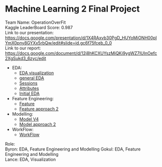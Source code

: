 # Machine Learning 2 Final Project

Team Name: OperationOverFit   
Kaggle LeaderBoard Score: 0.987  
Link to our presentation: https://docs.google.com/presentation/d/1X4RAxvb30PgD_HUYoMiONH00pIYmX0pny8GYXx5rbQw/edit#slide=id.gc6f75fceb_0_0  
Link to our report: https://docs.google.com/document/d/12j8hKCXUYszMiQKi9ygWZ7IUInOefc2XgSukd3_6zyc/edit  

* EDA:
	- [EDA visualization](https://github.com/USF-ML2/final-project-operationoverfit/blob/master/EDA/Visualizations.ipynb)
	- [general EDA](https://github.com/USF-ML2/final-project-operationoverfit/blob/master/EDA/EDA.ipynb)
	- [Sessions](https://github.com/USF-ML2/final-project-operationoverfit/blob/master/EDA/Sessions.ipynb)
	- [Attributes](https://github.com/USF-ML2/final-project-operationoverfit/blob/master/data_loading/Atrributes.ipynb)
	- [Initial EDA](https://github.com/USF-ML2/final-project-operationoverfit/blob/master/data_loading/LoadData.ipynb)
* Feature Engineering:
	- [Feature](https://github.com/USF-ML2/final-project-operationoverfit/blob/master/data_loading/Sessions.ipynb)
	- [Feature approach 2](https://github.com/USF-ML2/final-project-operationoverfit/blob/master/byron/WorkFlow.ipynb)
* Modelling:
	- [Model V4](https://github.com/USF-ML2/final-project-operationoverfit/blob/master/models/Modelv4.ipynb)
	- [Model approach 2](https://github.com/USF-ML2/final-project-operationoverfit/blob/master/byron/WorkFlow.ipynb)
* WorkFlow:
	- [WorkFlow](https://github.com/USF-ML2/final-project-operationoverfit/blob/master/byron/WorkFlow2.ipynb)


Role:  
Byron: EDA, Feature Engineering and Modelling
Gokul: EDA, Feature Engineering and Modelling  
Lance: EDA, Visualization   
